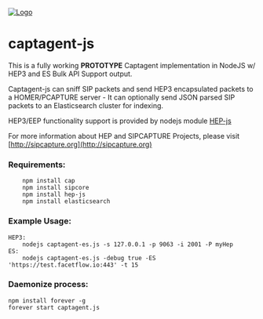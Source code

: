 [![Logo](https://avatars0.githubusercontent.com/u/6690913?v=3&s=100)](http://sipcapture.org)

# captagent-js
This is a fully working **PROTOTYPE** Captagent implementation in NodeJS w/ HEP3 and ES Bulk API Support output.

Captagent-js can sniff SIP packets and send HEP3 encapsulated packets to a HOMER/PCAPTURE server - It can optionally send JSON parsed SIP packets to an Elasticsearch cluster for indexing. 

HEP3/EEP functionality support is provided by nodejs module [HEP-js](https://www.npmjs.com/package/hep-js)

For more information about HEP and SIPCAPTURE Projects, please visit [http://sipcapture.org](http://sipcapture.org)

### Requirements:
```
	npm install cap
	npm install sipcore
	npm install hep-js
	npm install elasticsearch
```

### Example Usage:

	HEP3: 
		nodejs captagent-es.js -s 127.0.0.1 -p 9063 -i 2001 -P myHep
	ES:   
		nodejs captagent-es.js -debug true -ES 'https://test.facetflow.io:443' -t 15

### Daemonize process:

	npm install forever -g
	forever start captagent.js

